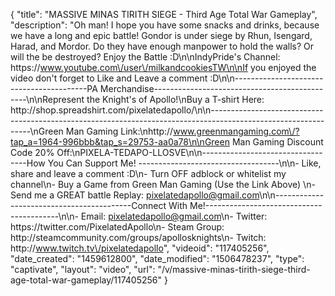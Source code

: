 {
    "title": "MASSIVE MINAS TIRITH SIEGE - Third Age Total War Gameplay",
    "description": "Oh man!  I hope you have some snacks and drinks, because we have a long and epic battle!  Gondor is under siege by Rhun, Isengard, Harad, and Mordor.  Do they have enough manpower to hold the walls?  Or will the be destroyed?  Enjoy the Battle :D\n\nIndyPride's Channel: https:\/\/www.youtube.com\/user\/milkandcookiesTW\n\nIf you enjoyed the video don't forget to Like and Leave a comment :D\n\n-----------------------------------------PA Merchandise----------------------------------------------\n\nRepresent the Knight's of Apollo!\nBuy a T-shirt Here: http:\/\/shop.spreadshirt.com\/pixelatedapollo\/\n\n---------------------------------------------------------------------------------------------------------------\nGreen Man Gaming Link:\nhttp:\/\/www.greenmangaming.com\/?tap_a=1964-996bbb&tap_s=29753-aa0a78\n\nGreen Man Gaming Discount Code 20% Off:\nPIXELA-TEDAPO-LLOSVE\n\n----------------------------------How You Can Support Me! -----------------------------------\n\n- Like, share and leave a comment :D\n- Turn OFF adblock or whitelist my channel\n- Buy a Game from Green Man Gaming (Use the Link Above) \n- Send me a GREAT battle Replay: pixelatedapollo@gmail.com\n\n------------------------------------------Connect With Me!-----------------------------------------\n\n- Email: pixelatedapollo@gmail.com\n- Twitter: https:\/\/twitter.com\/PixelatedApollo\n- Steam Group:  http:\/\/steamcommunity.com\/groups\/apollosknights\n- Twitch: http:\/\/www.twitch.tv\/pixelatedapollo",
    "videoid": "117405256",
    "date_created": "1459612800",
    "date_modified": "1506478237",
    "type": "captivate",
    "layout": "video",
    "url": "\/v\/massive-minas-tirith-siege-third-age-total-war-gameplay\/117405256"
}